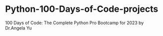 # Python-100-Days-of-Code-projects
100 Days of Code: The Complete Python Pro Bootcamp for 2023 by Dr.Angela Yu
